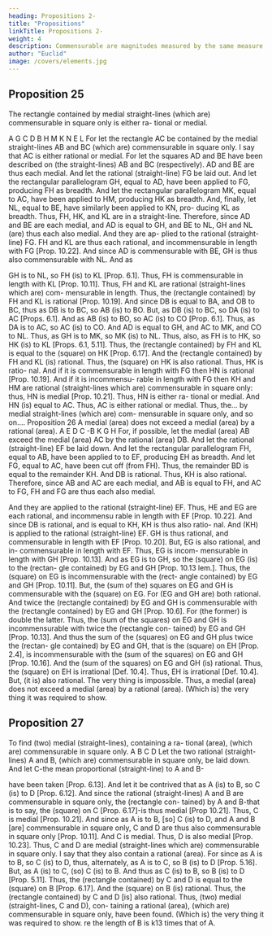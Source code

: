 ```yaml
---
heading: Propositions 2-
title: "Propositions"
linkTitle: Propositions 2-
weight: 4
description: Commensurable are magnitudes measured by the same measure
author: "Euclid"
image: /covers/elements.jpg
---
```



## Proposition 25

The rectangle contained by medial straight-lines (which are) commensurable in square only is either ra- tional or medial.

A
G
C
D
B
H
M
K
N
E
L
For let the rectangle AC be contained by the medial straight-lines AB and BC (which are) commensurable in square only. I say that AC is either rational or medial.
For let the squares AD and BE have been described on (the straight-lines) AB and BC (respectively). AD and BE are thus each medial. And let the rational (straight-line) FG be laid out. And let the rectangular parallelogram GH, equal to AD, have been applied to FG, producing FH as breadth. And let the rectangular parallelogram MK, equal to AC, have been applied to HM, producing HK as breadth. And, finally, let NL, equal to BE, have similarly been applied to KN, pro- ducing KL as breadth. Thus, FH, HK, and KL are in a straight-line. Therefore, since AD and BE are each medial, and AD is equal to GH, and BE to NL, GH and NL (are) thus each also medial. And they are ap- plied to the rational (straight-line) FG. FH and KL are thus each rational, and incommensurable in length with FG [Prop. 10.22]. And since AD is commensurable with BE, GH is thus also commensurable with NL. And as

GH is to NL, so FH (is) to KL [Prop. 6.1]. Thus, FH is commensurable in length with KL [Prop. 10.11]. Thus, FH and KL are rational (straight-lines which are) com- mensurable in length. Thus, the (rectangle contained) by FH and KL is rational [Prop. 10.19]. And since DB is equal to BA, and OB to BC, thus as DB is to BC, so AB (is) to BO. But, as DB (is) to BC, so DA (is) to AC [Props. 6.1]. And as AB (is) to BO, so AC (is) to CO [Prop. 6.1]. Thus, as DA is to AC, so AC (is) to CO. And AD is equal to GH, and AC to MK, and CO to NL. Thus, as GH is to MK, so MK (is) to NL. Thus, also, as FH is to HK, so HK (is) to KL [Props. 6.1, 5.11]. Thus, the (rectangle contained) by FH and KL is equal to the (square) on HK [Prop. 6.17]. And the (rectangle contained) by FH and KL (is) rational. Thus, the (square) on HK is also rational. Thus, HK is ratio- nal. And if it is commensurable in length with FG then HN is rational [Prop. 10.19]. And if it is incommensu- rable in length with FG then KH and HM are rational (straight-lines which are) commensurable in square only: thus, HN is medial [Prop. 10.21]. Thus, HN is either ra- tional or medial. And HN (is) equal to AC. Thus, AC is either rational or medial.
Thus, the... by medial straight-lines (which are) com- mensurable in square only, and so on....
Proposition 26
A medial (area) does not exceed a medial (area) by a rational (area).
A
E
D
C
-B
K
G
H
For, if possible, let the medial (area) AB exceed the medial (area) AC by the rational (area) DB. And let the rational (straight-line) EF be laid down. And let the rectangular parallelogram FH, equal to AB, have been applied to to EF, producing EH as breadth. And let FG, equal to AC, have been cut off (from FH). Thus, the remainder BD is equal to the remainder KH. And DB is rational. Thus, KH is also rational. Therefore, since AB and AC are each medial, and AB is equal to FH, and AC to FG, FH and FG are thus each also medial.


And they are applied to the rational (straight-line) EF. Thus, HE and EG are each rational, and incommensu rable in length with EF [Prop. 10.22]. And since DB is rational, and is equal to KH, KH is thus also ratio- nal. And (KH) is applied to the rational (straight-line) EF. GH is thus rational, and commensurable in length with EF [Prop. 10.20]. But, EG is also rational, and in- commensurable in length with EF. Thus, EG is incom- mensurable in length with GH [Prop. 10.13]. And as EG is to GH, so the (square) on EG (is) to the (rectan- gle contained) by EG and GH [Prop. 10.13 lem.]. Thus, the (square) on EG is incommensurable with the (rect- angle contained) by EG and GH [Prop. 10.11]. But, the (sum of the) squares on EG and GH is commensurable with the (square) on EG. For (EG and GH are) both rational. And twice the (rectangle contained) by EG and GH is commensurable with the (rectangle contained) by EG and GH [Prop. 10.6]. For (the former) is double the latter. Thus, the (sum of the squares) on EG and GH is incommensurable with twice the (rectangle con- tained) by EG and GH [Prop. 10.13]. And thus the sum of the (squares) on EG and GH plus twice the (rectan- gle contained) by EG and GH, that is the (square) on EH [Prop. 2.4], is incommensurable with the (sum of the squares) on EG and GH [Prop. 10.16]. And the (sum of the squares) on EG and GH (is) rational. Thus, the (square) on EH is irrational [Def. 10.4]. Thus, EH is irrational [Def. 10.4]. But, (it is) also rational. The very thing is impossible.
Thus, a medial (area) does not exceed a medial (area) by a rational (area). (Which is) the very thing it was required to show.


## Proposition 27

To find (two) medial (straight-lines), containing a ra- tional (area), (which are) commensurable in square only. A B C D
Let the two rational (straight-lines) A and B, (which are) commensurable in square only, be laid down. And let C-the mean proportional (straight-line) to A and B-

have been taken [Prop. 6.13]. And let it be contrived that as A (is) to B, so C (is) to D [Prop. 6.12].
And since the rational (straight-lines) A and B are commensurable in square only, the (rectangle con- tained) by A and B-that is to say, the (square) on C [Prop. 6.17]-is thus medial [Prop 10.21]. Thus, C is medial [Prop. 10.21]. And since as A is to B, [so] C (is) to D, and A and B [are] commensurable in square only, C and D are thus also commensurable in square only [Prop. 10.11]. And C is medial. Thus, D is also medial [Prop. 10.23]. Thus, C and D are medial (straight-lines which are) commensurable in square only. I say that they also contain a rational (area). For since as A is to B, so C (is) to D, thus, alternately, as A is to C, so B (is) to D [Prop. 5.16]. But, as A (is) to C, (so) C (is) to B. And thus as C (is) to B, so B (is) to D [Prop. 5.11]. Thus, the (rectangle contained) by C and D is equal to the (square) on B [Prop. 6.17]. And the (square) on B (is) rational. Thus, the (rectangle contained) by C and D [is] also rational.
Thus, (two) medial (straight-lines, C and D), con- taining a rational (area), (which are) commensurable in square only, have been found. (Which is) the very thing it was required to show.
re the length of B is k13 times that of A.

